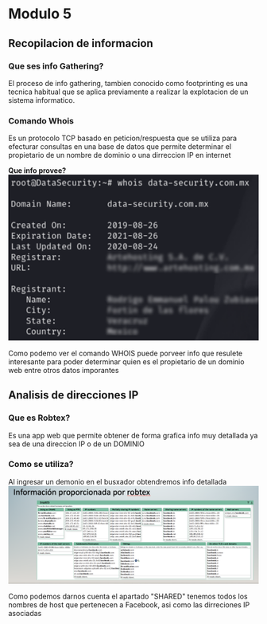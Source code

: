 # Modulo 5 

## Recopilacion de informacion
### Que ses info Gathering?
El proceso de info gathering, tambien conocido como footprinting es una tecnica habitual que se aplica previamente a realizar la explotacion de un sistema informatico.

### Comando Whois
Es un protocolo TCP basado en peticion/respuesta que se utiliza para efecturar consultas en una base de datos que permite determinar el propietario de un nombre de dominio o una dirreccion IP en internet

**Que info provee?**
![](Pic/1.png)

Como podemo ver el comando  WHOIS puede porveer info que resulete interesante para poder determinar quien es el propietario de un dominio web entre otros datos imporantes 


## Analisis de direcciones IP
### Que es Robtex?
Es una app web que permite obtener de forma grafica info muy detallada ya sea de una direccion IP o de un DOMINIO 

### Como se utiliza?
Al ingresar un demonio en el busxador obtendremos info detallada
![](Pic/2.png)

Como podemos darnos cuenta el apartado "SHARED" tenemos todos los nombres de host que pertenecen a Facebook, asi como las dirreciones IP asociadas 